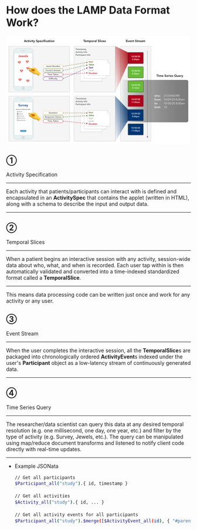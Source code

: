# How does the LAMP Data Format Work?

![](assets/Common_Data_Format.png)

## ① 
Activity Specification

---

Each activity that patients/participants can interact with is defined and encapsulated in an **ActivitySpec** that contains the applet (written in HTML), along with a schema to describe the input and output data. 

---

## ② 
Temporal Slices

---

When a patient begins an interactive session with any activity, session-wide data about who, what, and when is recorded. Each user tap within is then automatically validated and converted into a time-indexed standardized format called a **TemporalSlice**. 

---

This means data processing code can be written just once and work for any activity or any user.

## ③ 
Event Stream

---

When the user completes the interactive session, all the **TemporalSlice**s are packaged into chronologically ordered **ActivityEvent**s indexed under the user's **Participant** object as a low-latency stream of continuously generated data.

---

## ④
Time Series Query

---

The researcher/data scientist can query this data at any desired temporal resolution (e.g. one millisecond, one day, one year, etc.) and filter by the type of activity (e.g. Survey, Jewels, etc.). The query can be manipulated using map/reduce document transforms and listened to notify client code directly with real-time updates.

---

- Example JSONata

    ```bash
    // Get all participants
    $Participant_all("study").{ id, timestamp }

    // Get all activities
    $Activity_all("study").{ id, ... }

    // Get all activity events for all participants
    $Participant_all("study").$merge([$ActivityEvent_all(id), { "#parent": id }])[$exists(timestamp)]
    ```
